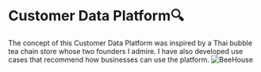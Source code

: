 # Customer Data Platform🔍
The concept of this Customer Data Platform was inspired by a Thai bubble tea chain store whose two founders I admire. I have also developed use cases that recommend how businesses can use the platform.
![BeeHouse](https://github.com/ginga924/MADT8101_Customer-Analytics999/assets/136943349/4c903c0c-24a4-432e-abf0-cd2b8349029e)

